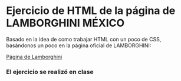 # Ejercicio de HTML de la página de LAMBORGHINI MÉXICO

Basado en la idea de como trabajar HTML con un poco de CSS, basándonos un poco en la página oficial de LAMBORGHINI:

[Página de Lamborghini](https://www.lamborghini.com/es-en)

### El ejercicio se realizó en clase 

